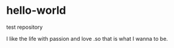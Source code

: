 # hello-world
test repository

I like the life with passion and love .so that is what I wanna to be.
